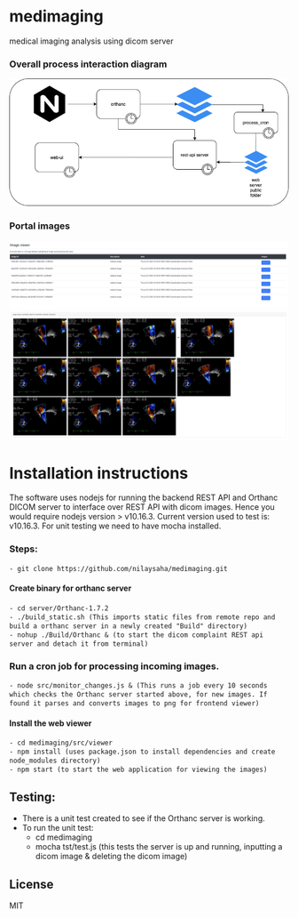 # medimaging
medical imaging analysis using dicom server

### Overall process interaction diagram
![Alt text](images/deepc.ai.png?raw=true "Process interaction diagram")

### Portal images
![Alt text](images/imagelist_portal.png?raw=true "Image list portal")
![Alt text](images/imageDetails_portal.png?raw=true "Image details(One image dcm = multiple png files")


# Installation instructions
The software uses nodejs for running the backend REST API and Orthanc DICOM server to interface over REST API with dicom images.
Hence you would require nodejs version > v10.16.3. Current version used to test is: v10.16.3. For unit testing we need to have mocha installed.

### Steps:
    - git clone https://github.com/nilaysaha/medimaging.git

#### Create binary for orthanc server
    - cd server/Orthanc-1.7.2
    - ./build_static.sh (This imports static files from remote repo and build a orthanc server in a newly created "Build" directory)
    - nohup ./Build/Orthanc & (to start the dicom complaint REST api server and detach it from terminal)

### Run a cron job for processing incoming images.
    - node src/monitor_changes.js & (This runs a job every 10 seconds which checks the Orthanc server started above, for new images. If found it parses and converts images to png for frontend viewer)


#### Install the web viewer
    - cd medimaging/src/viewer
    - npm install (uses package.json to install dependencies and create node_modules directory)
    - npm start (to start the web application for viewing the images)


## Testing:
   - There is a unit test created to see if the Orthanc server is working. 
   - To run the unit test:
     - cd medimaging
     - mocha tst/test.js  (this tests the server is up and running, inputting a dicom image & deleting the dicom image)


License
----
MIT
